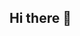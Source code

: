 ## Hi there 👋

<!--
**0k1nd/0k1nd** is a ✨ _special_ ✨ repository because its `README.md` (this file) appears on your GitHub profile.


![Ashutosh's github activity graph](https://github-readme-activity-graph.cyclic.app/graph?username=0k1nd&theme=github)

Here are some ideas to get you started:

- 🔭 I’m currently working on ...
- 🌱 I’m currently learning ...
- 👯 I’m looking to collaborate on ...
- 🤔 I’m looking for help with ...
- 💬 Ask me about ...
- 📫 How to reach me: ...
- 😄 Pronouns: ...
- ⚡ Fun fact: ...
-->
